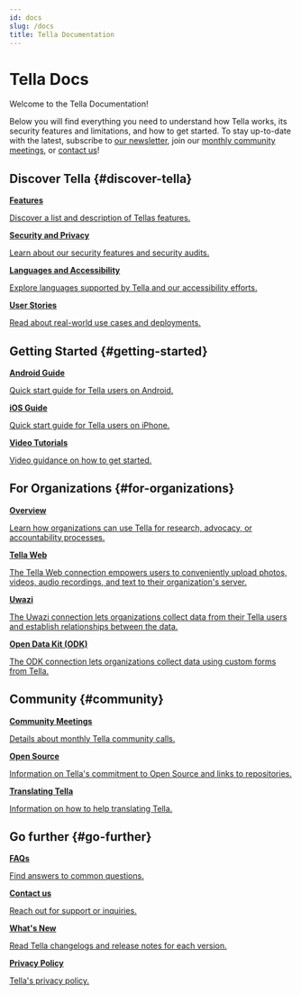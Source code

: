 ```yaml
---
id: docs
slug: /docs
title: Tella Documentation
---
```


# Tella Docs

Welcome to the Tella Documentation! 

Below you will find everything you need to understand how Tella works, its security features and limitations, and how to get started. To stay up-to-date with the latest, subscribe to [our newsletter](https://blog.wearehorizontal.org/#/portal), join our [monthly community meetings](/community-meetings), or [contact us](/contact-us)!


## Discover Tella {#discover-tella}


<div class="doc-card-list">
    <div className="doc-card">
      <a href="/features">
        <div className="doc-card-content">
          <b>Features</b>
          <p>Discover a list and description of Tellas features.</p>
        </div>
      </a>
    </div>
    <div className="doc-card">
      <a href="/security-and-privacy">
        <div className="doc-card-content">
          <b>Security and Privacy</b>
          <p>Learn about our security features and security audits.</p>
        </div>
      </a>
    </div>
    <div className="doc-card">
      <a href="/accessibility">
        <div className="doc-card-content">
          <b>Languages and Accessibility</b>
          <p>Explore languages supported by Tella and our accessibility efforts.</p>
        </div>
      </a>
    </div>
    <div className="doc-card">
      <a href="/user-stories">
        <div className="doc-card-content">
          <b>User Stories</b>
          <p>Read about real-world use cases and deployments.</p>
        </div>
      </a>
    </div>
</div>

## Getting Started {#getting-started}

<div class="doc-card-list">
    <div className="doc-card">
      <a href="/get-started-android">
        <div className="doc-card-content">
          <b>Android Guide</b>
          <p>Quick start guide for Tella users on Android.</p>
        </div>
      </a>
    </div>
    <div className="doc-card">
      <a href="/get-started-ios">
        <div className="doc-card-content">
          <b>iOS Guide</b>
          <p>Quick start guide for Tella users on iPhone.</p>
        </div>
      </a>
    </div>
    <div className="doc-card">
      <a href="/video-tutorials">
        <div className="doc-card-content">
          <b>Video Tutorials</b>
          <p>Video guidance on how to get started.</p>
        </div>
      </a>
    </div>
</div>

## For Organizations {#for-organizations}

<div class="doc-card-list">
    <div className="doc-card">
      <a href="/for-organizations">
        <div className="doc-card-content">
          <b>Overview</b>
          <p>Learn how organizations can use Tella for research, advocacy, or accountability processes.</p>
        </div>
      </a>
    </div>
    <div className="doc-card">
      <a href="/tella-web">
        <div className="doc-card-content">
          <b>Tella Web</b>
          <p>The Tella Web connection empowers users to conveniently upload photos, videos, audio recordings, and text to their organization's server.</p>
        </div>
      </a>
    </div>
    <div className="doc-card">
      <a href="/uwazi">
        <div className="doc-card-content">
          <b>Uwazi</b>
          <p>The Uwazi connection lets organizations collect data from their Tella users and establish relationships between the data.</p>
        </div>
      </a>
    </div>
    <div className="doc-card">
      <a href="/odk">
        <div className="doc-card-content">
          <b>Open Data Kit (ODK)</b>
          <p>The ODK connection lets organizations collect data using custom forms from Tella.</p>
        </div>
      </a>
    </div>
</div>


## Community {#community}

<div class="doc-card-list">
    <div className="doc-card">
      <a href="/community-meetings">
        <div className="doc-card-content">
          <b>Community Meetings</b>
          <p>Details about monthly Tella community calls.</p>
        </div>
      </a>
    </div>
    <div className="doc-card">
      <a href="/open-source">
        <div className="doc-card-content">
          <b>Open Source</b>
          <p>Information on Tella's commitment to Open Source and links to repositories.</p>
        </div>
      </a>
    </div>
    <div className="doc-card">
      <a href="/translating-tella">
        <div className="doc-card-content">
          <b>Translating Tella</b>
          <p>Information on how to help translating Tella.</p>
        </div>
      </a>
    </div>
</div>

## Go further {#go-further}

<div class="doc-card-list">
    <div className="doc-card">
      <a href="/faq">
        <div className="doc-card-content">
          <b>FAQs</b>
          <p>Find answers to common questions.</p>
        </div>
      </a>
    </div>
    <div className="doc-card">
      <a href="/contact-us">
        <div className="doc-card-content">
          <b>Contact us</b>
          <p>Reach out for support or inquiries.</p>
        </div>
      </a>
    </div>
    <div className="doc-card">
      <a href="/releases">
        <div className="doc-card-content">
          <b>What's New</b>
          <p>Read Tella changelogs and release notes for each version.</p>
        </div>
      </a>
    </div>
    <div className="doc-card">
      <a href="/privacy">
        <div className="doc-card-content">
          <b>Privacy Policy</b>
          <p>Tella's privacy policy.</p>
        </div>
      </a>
    </div>
</div>

